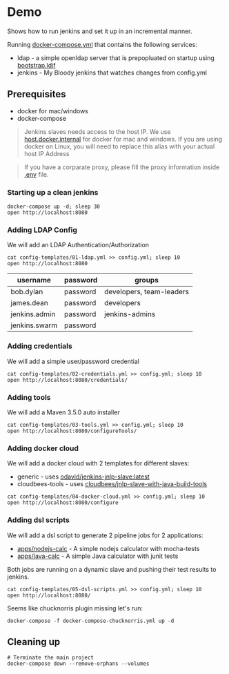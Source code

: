 # Demo

Shows how to run jenkins and set it up in an incremental manner.

Running [docker-compose.yml](docker-compose.yml) that contains the following services:
* ldap - a simple openldap server that is prepopluated on startup using [bootstrap.ldif](ldap/bootstrap/custom.ldif)
* jenkins - My Bloody jenkins that watches changes from config.yml


## Prerequisites
* docker for mac/windows
* docker-compose

> Jenkins slaves needs access to the host IP. We use [host.docker.internal](https://docs.docker.com/docker-for-mac/networking/#known-limitations-use-cases-and-workarounds) for docker for mac and windows. If you are using docker on Linux, you will need to replace this alias with your actual host IP Address

> If you have a corparate proxy, please fill the proxy information inside [.env](step-by-step/.env) file.

### Starting up a clean jenkins

```shell
docker-compose up -d; sleep 30
open http://localhost:8080
```

### Adding LDAP Config
We will add an LDAP Authentication/Authorization

```shell
cat config-templates/01-ldap.yml >> config.yml; sleep 10
open http://localhost:8080
```

|username|password|groups|
---|---|--|
|bob.dylan|password|developers, team-leaders
|james.dean|password|developers|
|jenkins.admin|password|jenkins-admins
|jenkins.swarm|password|

### Adding credentials
We will add a simple user/password credential

```shell
cat config-templates/02-credentials.yml >> config.yml; sleep 10
open http://localhost:8080/credentials/
```

### Adding tools
We will add a Maven 3.5.0 auto installer

```shell
cat config-templates/03-tools.yml >> config.yml; sleep 10
open http://localhost:8080/configureTools/
```

### Adding docker cloud
We will add a docker cloud with 2 templates for different slaves:
* generic - uses [odavid/jenkins-jnlp-slave:latest](https://github.com/odavid/jenkins-jnlp-slave)
* cloudbees-tools - uses [cloudbees/jnlp-slave-with-java-build-tools](https://github.com/cloudbees/jnlp-slave-with-java-build-tools-dockerfile)

```shell
cat config-templates/04-docker-cloud.yml >> config.yml; sleep 10
open http://localhost:8080/configure
```

### Adding dsl scripts
We will add a dsl script to generate 2 pipeline jobs for 2 applications:
* [apps/nodejs-calc](apps/nodejs-calc) - A simple nodejs calculator with mocha-tests
* [apps/java-calc](apps/java-calc) - A simple Java calculator with junit tests

Both jobs are running on a dynamic slave and pushing their test results to jenkins.

```shell
cat config-templates/05-dsl-scripts.yml >> config.yml; sleep 10
open http://localhost:8080/
```

Seems like chucknorris plugin missing let's run: 
```shell
docker-compose -f docker-compose-chucknorris.yml up -d
```

## Cleaning up
```shell
# Terminate the main project
docker-compose down --remove-orphans --volumes
```
